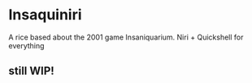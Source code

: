 # Insaquiniri
A rice based about the 2001 game Insaniquarium. Niri + Quickshell for everything
## still WIP!
